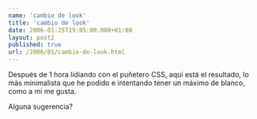 ```yaml
---
name: 'cambio de look'
title: 'cambio de look'
date: 2006-01-25T19:05:00.000+01:00
layout: post2
published: true
url: /2006/01/cambio-de-look.html
---
```


Después de 1 hora lidiando con el puñetero CSS, aquí está el resultado, lo más minimalista que he podido e intentando tener un máximo de blanco, como a mi me gusta.  
  
Alguna sugerencia?